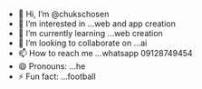 - 👋 Hi, I’m @chukschosen
- 👀 I’m interested in ...web and app creation
- 🌱 I’m currently learning ...web creation
- 💞️ I’m looking to collaborate on ...ai
- 📫 How to reach me ...whatsapp 09128749454
- 😄 Pronouns: ...he
- ⚡ Fun fact: ...football

<!---09128749454
chukschosen/chukschosen is a ✨ special ✨ repository because its `README.md` (this file) appears on your GitHub profile.
You can click the Preview link to take a look at your changes.
--->
